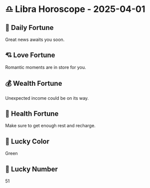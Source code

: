 # ♎ Libra Horoscope - 2025-04-01

## 🎯 Daily Fortune

Great news awaits you soon.

## 💘 Love Fortune

Romantic moments are in store for you.

## 💰 Wealth Fortune

Unexpected income could be on its way.

## 🌱 Health Fortune

Make sure to get enough rest and recharge.

## 🎨 Lucky Color

Green

## 🔢 Lucky Number

51
